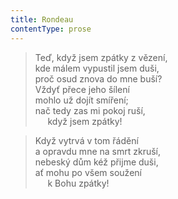 ```yaml
---
title: Rondeau
contentType: prose
---
```


> Teď, když jsem zpátky z vězení,  
> kde málem vypustil jsem duši,  
> proč osud znova do mne buší?  
> Vždyť přece jeho šílení  
> mohlo už dojít smíření;  
> nač tedy zas mi pokoj ruší,  
>      když jsem zpátky!

> Když vytrvá v tom řádění  
> a opravdu mne na smrt zkruší,  
> nebeský dům kéž přijme duši,  
> ať mohu po všem soužení  
>      k Bohu zpátky!
